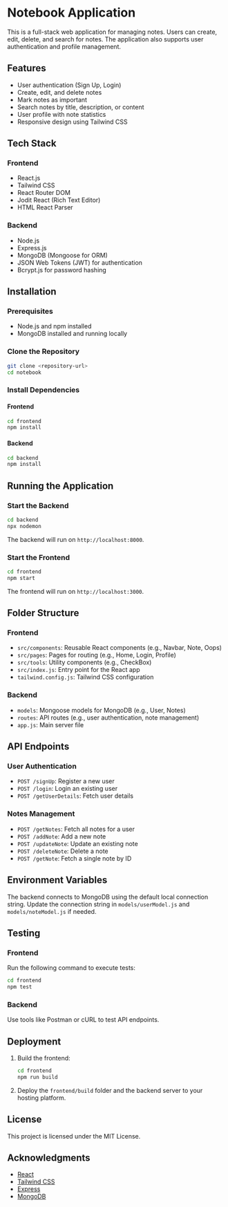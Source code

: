 # Notebook Application

This is a full-stack web application for managing notes. Users can create, edit, delete, and search for notes. The application also supports user authentication and profile management.

## Features

- User authentication (Sign Up, Login)
- Create, edit, and delete notes
- Mark notes as important
- Search notes by title, description, or content
- User profile with note statistics
- Responsive design using Tailwind CSS

## Tech Stack

### Frontend
- React.js
- Tailwind CSS
- React Router DOM
- Jodit React (Rich Text Editor)
- HTML React Parser

### Backend
- Node.js
- Express.js
- MongoDB (Mongoose for ORM)
- JSON Web Tokens (JWT) for authentication
- Bcrypt.js for password hashing

## Installation

### Prerequisites
- Node.js and npm installed
- MongoDB installed and running locally

### Clone the Repository
```bash
git clone <repository-url>
cd notebook
```

### Install Dependencies

#### Frontend
```bash
cd frontend
npm install
```

#### Backend
```bash
cd backend
npm install
```

## Running the Application

### Start the Backend
```bash
cd backend
npx nodemon
```

The backend will run on `http://localhost:8000`.

### Start the Frontend
```bash
cd frontend
npm start
```

The frontend will run on `http://localhost:3000`.

## Folder Structure

### Frontend
- `src/components`: Reusable React components (e.g., Navbar, Note, Oops)
- `src/pages`: Pages for routing (e.g., Home, Login, Profile)
- `src/tools`: Utility components (e.g., CheckBox)
- `src/index.js`: Entry point for the React app
- `tailwind.config.js`: Tailwind CSS configuration

### Backend
- `models`: Mongoose models for MongoDB (e.g., User, Notes)
- `routes`: API routes (e.g., user authentication, note management)
- `app.js`: Main server file

## API Endpoints

### User Authentication
- `POST /signUp`: Register a new user
- `POST /login`: Login an existing user
- `POST /getUserDetails`: Fetch user details

### Notes Management
- `POST /getNotes`: Fetch all notes for a user
- `POST /addNote`: Add a new note
- `POST /updateNote`: Update an existing note
- `POST /deleteNote`: Delete a note
- `POST /getNote`: Fetch a single note by ID

## Environment Variables

The backend connects to MongoDB using the default local connection string. Update the connection string in `models/userModel.js` and `models/noteModel.js` if needed.

## Testing

### Frontend
Run the following command to execute tests:
```bash
cd frontend
npm test
```

### Backend
Use tools like Postman or cURL to test API endpoints.

## Deployment

1. Build the frontend:
   ```bash
   cd frontend
   npm run build
   ```
2. Deploy the `frontend/build` folder and the backend server to your hosting platform.

## License

This project is licensed under the MIT License.

## Acknowledgments

- [React](https://reactjs.org/)
- [Tailwind CSS](https://tailwindcss.com/)
- [Express](https://expressjs.com/)
- [MongoDB](https://www.mongodb.com/)

